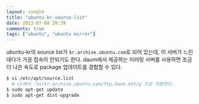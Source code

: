 ```yaml
---
layout: single
title: "ubuntu-kr-source-list"
date: 2013-07-08 20:39
comments: true
tags: ["ubuntu", "ubuntu mirror"]
---
```


ubuntu-kr의 source list가 `kr.archive.ubuntu.com`로  되어 있는데, 이 서버가 느린데다가 가끔 접속이 안되기도 한다. daum에서 제공하는 미러링 서버를 사용하면 조금 더 나은 속도로 package 업데이트를 경험할 수 있다.

``` bash
$ vi /etc/apt/source.list
  # vi에서 :%s/kr.archive.ubuntu.com/ftp.daum.net/g 으로 치환한다.
$ sudo apt-get update
$ sudo apt-get dist-upgrade
```
